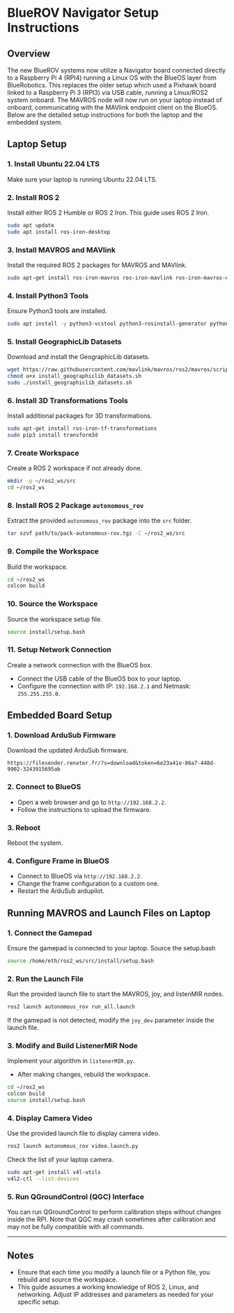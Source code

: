# BlueROV Navigator Setup Instructions

## Overview
The new BlueROV systems now utilize a Navigator board connected directly to a Raspberry Pi 4 (RPI4) running a Linux OS with the BlueOS layer from BlueRobotics. This replaces the older setup which used a Pixhawk board linked to a Raspberry Pi 3 (RPI3) via USB cable, running a Linux/ROS2 system onboard. The MAVROS node will now run on your laptop instead of onboard, communicating with the MAVlink endpoint client on the BlueOS. Below are the detailed setup instructions for both the laptop and the embedded system.

## Laptop Setup

### 1. Install Ubuntu 22.04 LTS
Make sure your laptop is running Ubuntu 22.04 LTS.

### 2. Install ROS 2
Install either ROS 2 Humble or ROS 2 Iron. This guide uses ROS 2 Iron.
```sh
sudo apt update
sudo apt install ros-iron-desktop
```

### 3. Install MAVROS and MAVlink
Install the required ROS 2 packages for MAVROS and MAVlink.
```sh
sudo apt-get install ros-iron-mavros ros-iron-mavlink ros-iron-mavros-extras ros-iron-mavros-msgs
```

### 4. Install Python3 Tools
Ensure Python3 tools are installed.
```sh
sudo apt install -y python3-vcstool python3-rosinstall-generator python3-osrf-pycommon
```

### 5. Install GeographicLib Datasets
Download and install the GeographicLib datasets.
```sh
wget https://raw.githubusercontent.com/mavlink/mavros/ros2/mavros/scripts/install_geographiclib_datasets.sh
chmod u+x install_geographiclib_datasets.sh
sudo ./install_geographiclib_datasets.sh
```

### 6. Install 3D Transformations Tools
Install additional packages for 3D transformations.
```sh
sudo apt-get install ros-iron-tf-transformations
sudo pip3 install transform3d
```

### 7. Create Workspace
Create a ROS 2 workspace if not already done.
```sh
mkdir -p ~/ros2_ws/src
cd ~/ros2_ws
```

### 8. Install ROS 2 Package `autonomous_rov`
Extract the provided `autonomous_rov` package into the `src` folder.
```sh
tar xzvf path/to/pack-autonomous-rov.tgz -C ~/ros2_ws/src
```

### 9. Compile the Workspace
Build the workspace.
```sh
cd ~/ros2_ws
colcon build
```

### 10. Source the Workspace
Source the workspace setup file.
```sh
source install/setup.bash
```

### 11. Setup Network Connection
Create a network connection with the BlueOS box.
- Connect the USB cable of the BlueOS box to your laptop.
- Configure the connection with IP: `192.168.2.1` and Netmask: `255.255.255.0`.

## Embedded Board Setup

### 1. Download ArduSub Firmware
Download the updated ArduSub firmware.
```plaintext
https://filesender.renater.fr/?s=download&token=6e23a41e-86a7-448d-9902-3243915695ab
```

### 2. Connect to BlueOS
- Open a web browser and go to `http://192.168.2.2`.
- Follow the instructions to upload the firmware.

### 3. Reboot
Reboot the system.

### 4. Configure Frame in BlueOS
- Connect to BlueOS via `http://192.168.2.2`.
- Change the frame configuration to a custom one.
- Restart the ArduSub ardupilot.

## Running MAVROS and Launch Files on Laptop

### 1. Connect the Gamepad
Ensure the gamepad is connected to your laptop. Source the setup.bash
```sh
source /home/eth/ros2_ws/src/install/setup.bash
```
### 2. Run the Launch File
Run the provided launch file to start the MAVROS, joy, and listenMIR nodes.
```sh
ros2 launch autonomous_rov run_all.launch
```
If the gamepad is not detected, modify the `joy_dev` parameter inside the launch file.

### 3. Modify and Build ListenerMIR Node
Implement your algorithm in `listenerMIR.py`.
- After making changes, rebuild the workspace.
```sh
cd ~/ros2_ws
colcon build
source install/setup.bash
```

### 4. Display Camera Video
Use the provided launch file to display camera video.
```sh
ros2 launch autonomous_rov video.launch.py
```
Check the list of your laptop camera.
```sh
sudo apt-get install v4l-utils
v4l2-ctl --list-devices
```

### 5. Run QGroundControl (QGC) Interface
You can run QGroundControl to perform calibration steps without changes inside the RPI. Note that QGC may crash sometimes after calibration and may not be fully compatible with all commands.

---

## Notes
- Ensure that each time you modify a launch file or a Python file, you rebuild and source the workspace.
- This guide assumes a working knowledge of ROS 2, Linux, and networking. Adjust IP addresses and parameters as needed for your specific setup.
